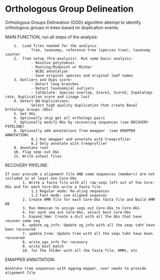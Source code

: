 # Orthologous Group Delineation

Orthologous Groups Delineation (OGD) algorithm attempt to identify orthologous groups in trees based on duplication events.

MAIN FUNCTION, run all steps of the analysis:

        1.  Load files needed for the analysis.  
                Tree, taxonomy, reference tree (species tree), taxonomy counter  
        2.  Tree setup (Pre-analysis). Run some basic analysis:   
                - Resolve polytomies  
                - Rooting;Midpoint or MinVar  
                - NCBI annotation  
                - Save original species and original leaf names  
        3. Outliers and Dups score:  
                - Detect long branches  
                - Detect taxonomical outliers  
                - Caldulate: Species overlap, Score1, Score2, Inpalalogs rate, Duplication score and Linage lost  
        4. Detect HQ-Duplications:  
                Select high quality duplication that create Basal Orthologs Groups (OGs)  
        5. Get OGs
        6. Optionally skip get all orthologs pairs
        7. Optionally modify OGs by recovering sequences (see RECOVERY PIPELINE)
        8. Optionally add annotations from emapper  (see EMAPPER ANNOTATION)
                8.1 Run emapper and annotate with treeprofiler
                8.2 Only annotate with treeprofiler
        9. Annotate root 
        10. Flag seqs out OGs
        11. Write output files


RECOVERY PIPELINE:

    If user provide a alignment file AND some sequences (members) are not included in at least one Core-OGs
            1. Write a fasta file with all raw seqs left out of the Core-OGs and for each Core-OGs write a fasta file
                1.1 Regular mode: Re-aling sequences
                1.2 Fast mode: use aligned sequnces
            2. Create HMM file for each Core-OGs fasta file and Build HMM DB
            3. Run Hmmscan to assign seqs out Core-OGs to Core-OGs
            4. For each seq out Core-OGs, select best Core-OGs
            5. Expand_hmm: Create a dict with all the OGs that have recover some seq
            6. update_og_info: Update og_info with all the seqs taht have been recovered
            7. update_tree: Update tree with all the seqs taht have been recovered
            8. write_ogs_info for recovery
            9. write_best_match
            10. Tar the folder with all the fasta file, HMMs, etc

EMAPPER ANNOTATION:

    Annotate tree sequences with eggnog-mapper, user needs to provide alignment file